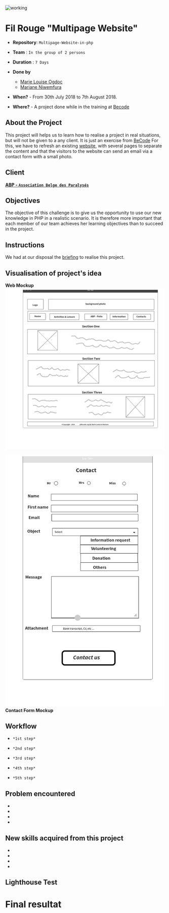 ![working](http://www.usaclimi.it/Uploads/Documenti/work-in-progress.jpg)

# Fil Rouge "Multipage Website"

- **Repository**: `Multipage-Website-in-php`
- **Team** : `In the group of 2 persons`
       
- **Duration** : `7 Days`

- **Done by**  
  - [Marie Louise Ogdoc](https://github.com/OGlou7)
  - [Mariane Niwemfura](https://github.com/MarianeNiwe)

- **When?** 
        - From 30th July 2018 to 7th August 2018.

- **Where?** 
        - A project done while in the training at [Becode](https://github.com/becodeorg/)


## About the Project 

This project will helps us to learn how to realise a project in real situations, but will not be given to a any client. It is just an exercise from [BeCode](https://github.com/becodeorg/)
For this, we have to refresh an existing [website](http://www.abpasbl.be/-AMV-asbl-Bruxelles-), with several pages to separate the content and that the visitors to the website can send an email via a contact form with a small photo.

## Client

[**ABP - `Association Belge des Paralysés`**](http://www.abpasbl.be/-AMV-asbl-Bruxelles-)

## Objectives

The objective of this challenge is to give us the opportunity to use our new knowledge in PHP in a realistic scenario. It is therefore more important that each member of our team achieves her learning objectives than to succeed in the project.

## Instructions

We had at our disposal the [briefing](https://github.com/becodeorg/Johnson2/tree/master/projets/multipage-website-in-php) to realise this project.


## Visualisation of project's idea

**Web Mockup**
![Mockup](images/WebPageDraft.png)

![Mockup](images/contactForm.png)
**Contact Form Mockup**


## Workflow

- `*1st step*`


- `*2nd step*`


- `*3rd step*`


- `*4th step*`


- `*5th step*`


## Problem encountered

* 
* 
* 
* 

##  New skills acquired from this project
* 
* 
* 
* 


## Lighthouse Test



# Final resultat
